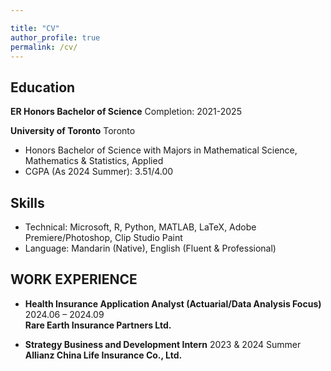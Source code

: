```yaml
---

title: "CV"
author_profile: true
permalink: /cv/
---
```



## Education

**ER Honors Bachelor of Science**                            <span style="text-align: right;"> Completion: 2021-2025 </span>

**University of Toronto**            Toronto

*    Honors Bachelor of Science with Majors in Mathematical Science, Mathematics & Statistics, Applied
*  CGPA (As 2024 Summer): 3.51/4.00


## Skills

* Technical: Microsoft, R, Python, MATLAB, LaTeX, Adobe Premiere/Photoshop, Clip Studio Paint
* Language: Mandarin (Native), English (Fluent & Professional)

## WORK EXPERIENCE


* **Health Insurance Application Analyst (Actuarial/Data Analysis Focus)**          <span style="text-align: right;"> 2024.06 – 2024.09 </span> <br/>  **Rare Earth Insurance Partners Ltd.**  

       



* **Strategy Business and Development Intern**       <span style="text-align: right;"> 2023 & 2024 Summer </span> <br/>**Allianz China Life Insurance Co., Ltd.** 
      
